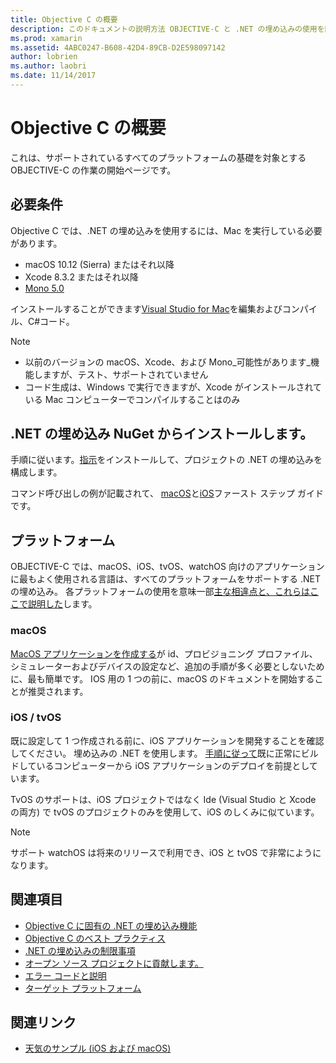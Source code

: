```yaml
---
title: Objective C の概要
description: このドキュメントの説明方法 OBJECTIVE-C と .NET の埋め込みの使用を開始 これには、NuGet、およびサポートされているプラットフォームからの .NET の埋め込みのインストール要件について説明します。
ms.prod: xamarin
ms.assetid: 4ABC0247-B608-42D4-89CB-D2E598097142
author: lobrien
ms.author: laobri
ms.date: 11/14/2017
---
```


# <a name="getting-started-with-objective-c"></a>Objective C の概要

これは、サポートされているすべてのプラットフォームの基礎を対象とする OBJECTIVE-C の作業の開始ページです。

## <a name="requirements"></a>必要条件

Objective C では、.NET の埋め込みを使用するには、Mac を実行している必要があります。

* macOS 10.12 (Sierra) またはそれ以降
* Xcode 8.3.2 またはそれ以降
* [Mono 5.0](https://www.mono-project.com/download/)

インストールすることができます[Visual Studio for Mac](https://visualstudio.microsoft.com/vs/mac/)を編集およびコンパイル、C#コード。

> [!NOTE]
> * 以前のバージョンの macOS、Xcode、および Mono_可能性があります_機能しますが、テスト、サポートされていません
> * コード生成は、Windows で実行できますが、Xcode がインストールされている Mac コンピューターでコンパイルすることはのみ

## <a name="installing-net-embedding-from-nuget"></a>.NET の埋め込み NuGet からインストールします。

手順に従います。[指示](~/tools/dotnet-embedding/get-started/install/install.md)をインストールして、プロジェクトの .NET の埋め込みを構成します。

コマンド呼び出しの例が記載されて、 [macOS](~/tools/dotnet-embedding/get-started/objective-c/macos.md)と[iOS](~/tools/dotnet-embedding/get-started/objective-c/ios.md)ファースト ステップ ガイドです。

## <a name="platforms"></a>プラットフォーム

OBJECTIVE-C では、macOS、iOS、tvOS、watchOS 向けのアプリケーションに最もよく使用される言語は、すべてのプラットフォームをサポートする .NET の埋め込み。 各プラットフォームの使用を意味一部[主な相違点と、これらはここで説明した](~/tools/dotnet-embedding/objective-c/platforms.md)します。

### <a name="macos"></a>macOS

[MacOS アプリケーションを作成する](~/tools/dotnet-embedding/get-started/objective-c/macos.md)が id、プロビジョニング プロファイル、シミュレーターおよびデバイスの設定など、追加の手順が多く必要としないために、最も簡単です。 IOS 用の 1 つの前に、macOS のドキュメントを開始することが推奨されます。

### <a name="ios--tvos"></a>iOS / tvOS

既に設定して 1 つ作成される前に、iOS アプリケーションを開発することを確認してください。 埋め込みの .NET を使用します。 [手順に従って](~/tools/dotnet-embedding/get-started/objective-c/ios.md)既に正常にビルドしているコンピューターから iOS アプリケーションのデプロイを前提としています。

TvOS のサポートは、iOS プロジェクトではなく Ide (Visual Studio と Xcode の両方) で tvOS のプロジェクトのみを使用して、iOS のしくみに似ています。

> [!NOTE]
> サポート watchOS は将来のリリースで利用でき、iOS と tvOS で非常にようになります。

## <a name="further-reading"></a>関連項目

* [Objective C に固有の .NET の埋め込み機能](~/tools/dotnet-embedding/objective-c/index.md)
* [Objective C のベスト プラクティス](~/tools/dotnet-embedding/objective-c/best-practices.md)
* [.NET の埋め込みの制限事項](~/tools/dotnet-embedding/limitations.md)
* [オープン ソース プロジェクトに貢献します。](https://github.com/mono/Embeddinator-4000/blob/master/Contributing.md)
* [エラー コードと説明](~/tools/dotnet-embedding/errors.md)
* [ターゲット プラットフォーム](~/tools/dotnet-embedding/objective-c/platforms.md)

## <a name="related-links"></a>関連リンク

- [天気のサンプル (iOS および macOS)](https://github.com/jamesmontemagno/embeddinator-weather)
